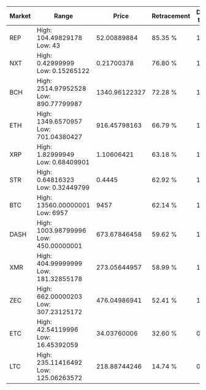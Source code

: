| Market | Range | Price| Retracement | Doubles to 50% |
| --- | --- | --- | --- | --- |
| REP | High: 104.49829178<br />Low: 43 | 52.00889884 | 85.35 % | 1.42 |
| NXT | High: 0.42999999<br />Low: 0.15265122 | 0.21700378 | 76.80 % | 1.34 |
| BCH | High: 2514.97952528<br />Low: 890.77799987 | 1340.96122327 | 72.28 % | 1.27 |
| ETH | High: 1349.6570957<br />Low: 701.04380427 | 916.45798163 | 66.79 % | 1.12 |
| XRP | High: 1.82999949<br />Low: 0.68409901 | 1.10606421 | 63.18 % | 1.14 |
| STR | High: 0.64816323<br />Low: 0.32449799 | 0.4445 | 62.92 % | 1.09 |
| BTC | High: 13560.00000001<br />Low: 6957 | 9457 | 62.14 % | 1.08 |
| DASH | High: 1003.98799996<br />Low: 450.00000001 | 673.67846458 | 59.62 % | 1.08 |
| XMR | High: 404.99999999<br />Low: 181.32855178 | 273.05644957 | 58.99 % | 1.07 |
| ZEC | High: 662.00000203<br />Low: 307.23125172 | 476.04986941 | 52.41 % | 1.02 |
| ETC | High: 42.54119996<br />Low: 16.45392059 | 34.03760006 | 32.60 % | 0.00 |
| LTC | High: 235.11416492<br />Low: 125.06263572 | 218.88744246 | 14.74 % | 0.00 |
